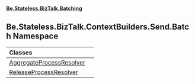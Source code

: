 #### [Be.Stateless.BizTalk.Batching](README.md 'README')

## Be.Stateless.BizTalk.ContextBuilders.Send.Batch Namespace

| Classes | |
| :--- | :--- |
| [AggregateProcessResolver](AggregateProcessResolver.md 'Be.Stateless.BizTalk.ContextBuilders.Send.Batch.AggregateProcessResolver') | |
| [ReleaseProcessResolver](ReleaseProcessResolver.md 'Be.Stateless.BizTalk.ContextBuilders.Send.Batch.ReleaseProcessResolver') | |
